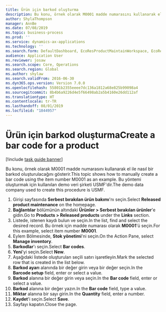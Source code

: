 ```yaml
---
title: Ürün için barkod oluşturma
description: Bu konu, örnek olarak M0001 madde numarasını kullanarak el ile nasıl bir barkod oluşturulacağını gösterir.
author: ShylaThompson
manager: AnnBe
ms.date: 07/08/2019
ms.topic: business-process
ms.prod: ''
ms.service: dynamics-ax-applications
ms.technology: ''
ms.search.form: DefaultDashboard, EcoResProductMaintainWorkspace, EcoResProductOpenCasesFormPart, EcoResProductDetailsExtended, InventItemBarcode, InventItemBarcodeLookup
audience: Application User
ms.reviewer: josaw
ms.search.scope: Core, Operations
ms.search.region: Global
ms.author: shylaw
ms.search.validFrom: 2016-06-30
ms.dyn365.ops.version: Version 7.0.0
ms.openlocfilehash: 55801b2355eeee7dc136a1812a68e825b99098a4
ms.sourcegitcommit: 8b4b6a9226d4e5f66498ab2a5b4160e26dd112af
ms.translationtype: HT
ms.contentlocale: tr-TR
ms.lasthandoff: 08/01/2019
ms.locfileid: "1844957"
---
```

# <a name="create-a-bar-code-for-a-product"></a><span data-ttu-id="32e3b-103">Ürün için barkod oluşturma</span><span class="sxs-lookup"><span data-stu-id="32e3b-103">Create a bar code for a product</span></span>

[!include [task guide banner](../../includes/task-guide-banner.md)]

<span data-ttu-id="32e3b-104">Bu konu, örnek olarak M0001 madde numarasını kullanarak el ile nasıl bir barkod oluşturulacağını gösterir.</span><span class="sxs-lookup"><span data-stu-id="32e3b-104">This topic shows how to manually create a bar code using the item number M0001 as an example.</span></span> <span data-ttu-id="32e3b-105">Bu yöntemi oluşturmak için kullanılan demo veri şirketi USMF'dir.</span><span class="sxs-lookup"><span data-stu-id="32e3b-105">The demo data company used to create this procedure is USMF.</span></span>

1. <span data-ttu-id="32e3b-106">Girişi sayfasında **Serbest bırakılan ürün bakımı**'nı seçin.</span><span class="sxs-lookup"><span data-stu-id="32e3b-106">Select **Released product maintenance** on the homepage.</span></span>
2. <span data-ttu-id="32e3b-107">**Bağlantılar** bölümünün altındaki **Ürünler > Serbest bırakılan ürünler**'e gidin.</span><span class="sxs-lookup"><span data-stu-id="32e3b-107">Go to **Products > Released products** under the **Links** section.</span></span>
3. <span data-ttu-id="32e3b-108">Listede, istenen kaydı bulun ve seçin.</span><span class="sxs-lookup"><span data-stu-id="32e3b-108">In the list, find and select the desired record.</span></span> <span data-ttu-id="32e3b-109">Bu örnek için madde numarası olarak **M0001**'ü seçin.</span><span class="sxs-lookup"><span data-stu-id="32e3b-109">For this example, select item number **M0001**.</span></span>
4. <span data-ttu-id="32e3b-110">Eylem Bölmesinde, **Stok yönetimi**'ni seçin.</span><span class="sxs-lookup"><span data-stu-id="32e3b-110">On the Action Pane, select **Manage inventory**.</span></span>
5. <span data-ttu-id="32e3b-111">**Barkodlar**'ı seçin.</span><span class="sxs-lookup"><span data-stu-id="32e3b-111">Select **Bar codes**.</span></span>
6. <span data-ttu-id="32e3b-112">**Yeni**'yi seçin.</span><span class="sxs-lookup"><span data-stu-id="32e3b-112">Select **New**.</span></span>
7. <span data-ttu-id="32e3b-113">Aşağıdaki listede oluşturulan seçili satırı işaretleyin.</span><span class="sxs-lookup"><span data-stu-id="32e3b-113">Mark the selected row that is created in the list below.</span></span>
8. <span data-ttu-id="32e3b-114">**Barkod ayarı** alanında bir değer girin veya bir değer seçin.</span><span class="sxs-lookup"><span data-stu-id="32e3b-114">In the **Barcode setup** field, enter or select a value.</span></span>
9. <span data-ttu-id="32e3b-115">**Barkod** alanına bir değer girin veya seçin.</span><span class="sxs-lookup"><span data-stu-id="32e3b-115">In the **Bar code** field, enter or select a value.</span></span>
10. <span data-ttu-id="32e3b-116">**Barkod** alanına bir değer yazın.</span><span class="sxs-lookup"><span data-stu-id="32e3b-116">In the **Bar code** field, type a value.</span></span>  
11. <span data-ttu-id="32e3b-117">**Miktar** alanına bir sayı girin.</span><span class="sxs-lookup"><span data-stu-id="32e3b-117">In the **Quantity** field, enter a number.</span></span>
12. <span data-ttu-id="32e3b-118">**Kaydet**'i seçin.</span><span class="sxs-lookup"><span data-stu-id="32e3b-118">Select **Save**.</span></span>
13. <span data-ttu-id="32e3b-119">Sayfayı kapatın.</span><span class="sxs-lookup"><span data-stu-id="32e3b-119">Close the page.</span></span> 

